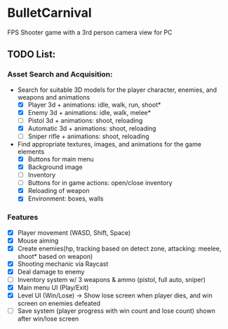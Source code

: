 # BulletCarnival
FPS Shooter game with a 3rd person camera view for PC

## TODO List:

### Asset Search and Acquisition:
- Search for suitable 3D models for the player character, enemies, and weapons and animations
    - [x] Player 3d + animations: idle, walk, run, shoot*
    - [x] Enemy 3d + animations: idle, walk, melee*
    - [ ] Pistol 3d + animations: shoot, reloading
    - [x] Automatic 3d + animations: shoot, reloading
    - [ ] Sniper rifle + animations: shoot, reloading

- Find appropriate textures, images, and animations for the game elements
    - [x] Buttons for main menu
    - [x] Background image
    - [ ] Inventory
    - [ ] Buttons for in game actions: open/close inventory
    - [x] Reloading of weapon
    - [x] Environment: boxes, walls

### Features
- [x] Player movement (WASD, Shift, Space)
- [x] Mouse aiming
- [x] Create enemies(hp, tracking based on detect zone, attacking: meelee, shoot* based on weapon)
- [x] Shooting mechanic via Raycast
- [x] Deal damage to enemy
- [ ] Inventory system w/ 3 weapons & ammo (pistol, full auto, sniper)
- [x] Main menu UI (Play/Exit) 
- [x] Level UI (Win/Lose) -> Show lose screen when player dies, and win screen on enemies defeated
- [ ] Save system (player progress with win count and lose count) shown after win/lose screen
